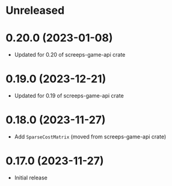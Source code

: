Unreleased
==========

0.20.0 (2023-01-08)
===================

- Updated for 0.20 of screeps-game-api crate

0.19.0 (2023-12-21)
===================

- Updated for 0.19 of screeps-game-api crate

0.18.0 (2023-11-27)
===================

- Add `SparseCostMatrix` (moved from screeps-game-api crate)

0.17.0 (2023-11-27)
===================

- Initial release
